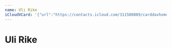 ```yaml
---
name: Uli Rike
iCloudVCard: '{"url":"https://contacts.icloud.com/311500889/carddavhome/card/4776BBA9-CE48-43F1-9507-EA0A64237B52.vcf","etag":"\"kmfhaawo\"","data":"BEGIN:VCARD\r\nVERSION:3.0\r\nFN:\r\nN:Rike;Uli;;;\r\nUID:2A558ECD-5BBE-4EB7-A244-A24FF1734D02\r\nPRODID:ez-vcard 0.9.13-fc\r\nREV:2025-04-03T22:07:28Z\r\nORG:;\r\nPHOTO;VALUE=uri:https://gateway.icloud.com/contacts/311500889/ck/card/adbf1\r\n c38a3b1861b15c908953478ebc2\r\nEND:VCARD"}'
---
```

# Uli Rike